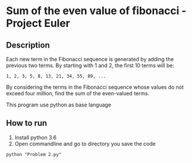 # Sum of the even value of fibonacci - Project Euler

## Description
Each new term in the Fibonacci sequence is generated by adding the previous two terms. By starting with 1 and 2, the first 10 terms will be:
```
1, 2, 3, 5, 8, 13, 21, 34, 55, 89, ...
```
By considering the terms in the Fibonacci sequence whose values do not exceed four million, find the sum of the even-valued terms.


This program use python as base language

## How to run
1. Install python 3.6
2. Open commandline and go to directory you save the code
``` 
python "Problem 2.py"
```
